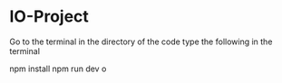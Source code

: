 # IO-Project

Go to the terminal in the directory of the code
type the following in the terminal
 
  npm install
  npm run dev
  o


  
